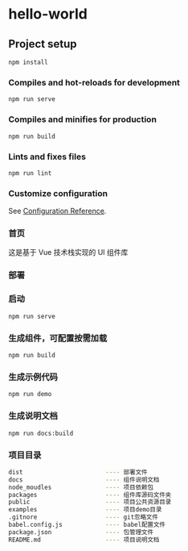 # hello-world

## Project setup
```
npm install
```

### Compiles and hot-reloads for development
```
npm run serve
```

### Compiles and minifies for production
```
npm run build
```

### Lints and fixes files
```
npm run lint
```

### Customize configuration
See [Configuration Reference](https://cli.vuejs.org/config/).

### 首页

这是基于 Vue 技术栈实现的 UI 组件库

### 部署

### 启动
```
npm run serve
```

### 生成组件，可配置按需加载
```
npm run build
```

### 生成示例代码
```
npm run demo
```

### 生成说明文档
```
npm run docs:build
```

### 项目目录

```bash
dist                       ---- 部署文件
docs                       ---- 组件说明文档
node_moudles               ---- 项目依赖包
packages                   ---- 组件库源码文件夹
public                     ---- 项目公共资源目录
examples                   ---- 项目demo目录
.gitnore                   ---- git忽略文件
babel.config.js            ---- babel配置文件
package.json               ---- 包管理文件
README.md                  ---- 项目说明文档